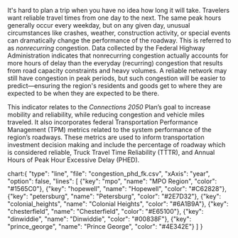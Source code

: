 It's hard to plan a trip when you have no idea how long it will take. Travelers want reliable travel times from one day to the next. The same peak hours generally occur every weekday, but on any given day, unusual circumstances like crashes, weather, construction activity, or special events can dramatically change the performance of the roadway. This is referred to as _nonrecurring_ congestion. Data collected by the Federal Highway Administration indicates that nonrecurring congestion actually accounts for more hours of delay than the everyday (recurring) congestion that results from road capacity constraints and heavy volumes. A reliable network may still have congestion in peak periods, but such congestion will be easier to predict—ensuring the region's residents and goods get to where they are expected to be when they are expected to be there.

This indicator relates to the _Connections 2050_ Plan’s goal to increase mobility and reliability, while reducing congestion and vehicle miles traveled. It also incorporates federal Transportation Performance Management (TPM) metrics related to the system performance of the region’s roadways. These metrics are used to inform transportation investment decision making and include the percentage of roadway which is considered reliable, Truck Travel Time Reliability (TTTR), and Annual Hours of Peak Hour Excessive Delay (PHED).

chart:{
"type": "line",
"file": "congestion_phd_fk.csv",
"xAxis": "year",
"option": false,
"lines": [
{"key": "mpo", "name": "MPO Region", "color": "#1565C0"},
{"key": "hopewell", "name": "Hopewell", "color": "#C62828"},
{"key": "petersburg", "name": "Petersburg", "color": "#2E7D32"},
{"key": "colonial_heights", "name": "Colonial Heights", "color": "#6A1B9A"},
{"key": "chesterfield", "name": "Chesterfield", "color": "#E65100"},
{"key": "dinwiddie", "name": "Dinwiddie", "color": "#00838F"},
{"key": "prince_george", "name": "Prince George", "color": "#4E342E"}
]
}
